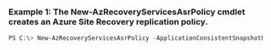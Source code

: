 ### Example 1: The New-AzRecoveryServicesAsrPolicy cmdlet creates an Azure Site Recovery replication policy.
```powershell
PS C:\> New-AzRecoveryServicesAsrPolicy -ApplicationConsistentSnapshotFrequencyInHours 5 -AzureToAzure  -Name $policyName1 -RecoveryPointRetentionInHours 20
```

